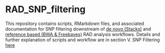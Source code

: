 # RAD_SNP_filtering
This repository contains scripts, RMarkdown files, and associated documentation for SNP filtering downstream of [de novo (Stacks)](https://github.com/MolEcolConsLab/Stacks) and [reference based (BWA & Freebayes)](https://github.com/MolEcolConsLab/Reference-guided-RAD-data-analysis) RAD analysis workflows. Details and further explanation of scripts and workflow are in section V. SNP Filtering [here](https://gist.github.com/JDSwenson/d22a31d013c05e1226a1ec698f724520)
